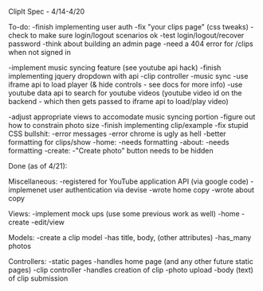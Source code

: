 ClipIt Spec - 4/14-4/20

To-do:
-finish implementing user auth
  -fix "your clips page" (css tweaks)
  -check to make sure login/logout scenarios ok
  -test login/logout/recover password
  -think about building an admin page
  -need a 404 error for /clips when not signed in

-implement music syncing feature (see youtube api hack)
  -finish implementing jquery dropdown with api
  -clip controller
      -music sync
        -use iframe api to load player (& hide controls - see docs for more info)
        -use youtube data api to search for youtube videos
        (youtube video id on the backend - which then gets passed to iframe api to load/play video)

-adjust appropriate views to accomodate music syncing portion
-figure out how to constrain photo size
-finish implementing clip/example
-fix stupid CSS bullshit:
  -error messages
  -error chrome is ugly as hell
  -better formatting for clips/show
  -home:
    -needs formatting
  -about:
    -needs formatting
  -create:
    -"Create photo" button needs to be hidden

Done (as of 4/21):

Miscellaneous:
-registered for YouTube application API (via google code)
-implemenet user authentication via devise
-wrote home copy
-wrote about copy

Views:
-implement mock ups (use some previous work as well)
  -home
  -create
  -edit/view

Models:
-create a clip model
  -has title, body, (other attributes)
  -has_many photos

Controllers:
-static pages
  -handles home page (and any other future static pages)
-clip controller
  -handles creation of clip
    -photo upload
    -body (text) of clip submission

